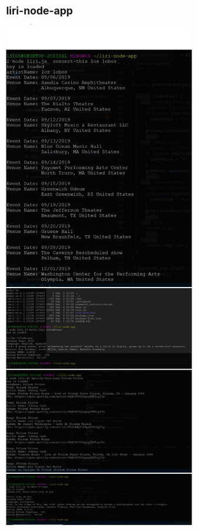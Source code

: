 # liri-node-app
![Image of concert-this example](https://raw.githubusercontent.com/marioarau/liri-node-app/master/images/concert-this-example.JPG)
![Image of movie-this example](https://raw.githubusercontent.com/marioarau/liri-node-app/master/images/movie-this-example.JPG)
![Image of spotify-this-song example](https://raw.githubusercontent.com/marioarau/liri-node-app/master/images/spotify-this-song-example.JPG)
![Image of do-what-it-says example](https://raw.githubusercontent.com/marioarau/liri-node-app/master/images/do-what-it-says-example.JPG)

